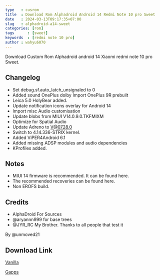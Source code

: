 ```yaml
---
type   : cusrom
title  : Download Rom Alphadroid Android 14 Redmi Note 10 pro Sweet
date   : 2024-03-13T09:17:35+07:00
slug   : alphadroid-a14-sweet
categories: [rom]
tags      : [sweet]
keywords  : [redmi note 10 pro]
author : wahyu6070
---
```


Download Custom Rom Alphadroid android 14 Xiaomi redmi note 10 pro Sweet.

## Changelog
- Set debug.sf.auto_latch_unsignaled to 0
- Added sound OnePlus dolby Import OnePlus 9R prebuilt
- Leica 5.0 HolyBear added.
- Update notification icons overlay for Android 14
- Import misc Audio customisation
- Update blobs from MIUI V14.0.9.0.TKFMIXM
- Optimize for Spatial Audio
- Update Adreno to V@0728.0
- Switch to 4.14.336-STRIX kernel.
- Added ViPER4Android 6.1
- Added missing ADSP modules and audio dependencies
- KProfiles added.

## Notes
- MIUI 14 firmware is recommended. It can be found here.
- The recommended recoveries can be found here.
- Non EROFS build.

## Credits
- AlphaDroid For Sources
- @aryannn999 for base trees
- @JYR_RC My Brother.
Thanks to all people that test it

By @unmoved21

## Download Link
[Vanilla](https://sourceforge.net/projects/alphadroid-project/files/sweet/AlphaDroid-14.0-20240221-sweet-vanilla-v2.0.zip/download)

[Gapps](https://sourceforge.net/projects/alphadroid-project/files/sweet/AlphaDroid-14.0-20240221-sweet-gapps-v2.0.zip/download)

